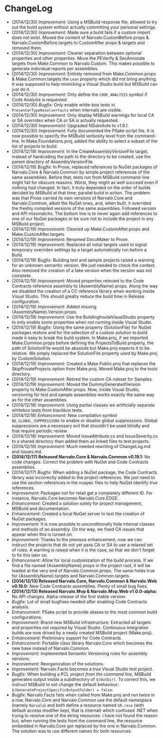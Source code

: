 ChangeLog
=========
     
- (2014/12/30) _Improvement:_ Using a MSBuild response file, allowed to try out 
  the build system without actually committing your personal settings.
- (2014/12/30) _Improvement:_ Made sure a build fails if a custom import
  does not exist. Moved the content of Narvalo.CustomBefore.props & 
  Narvalo.CustomBefore.targets to CustomAfter props & targets and removed them.
- (2014/12/30) _Improvement:_ Cleaner separation between optional properties and
  other properties. Move the PEVerify & SecAnnotate targets from Make.Common 
  to Narvalo.Custom. This makes possible to generate individual reports per
  assemblies. 
- (2014/12/30) _Improvement:_ Entirely removed from Make.Common.props & 
  Make.Common.targets the `Lean` property which did not bring anything. It was 
  supposed to help mimicking a Visual Studio build but MSBuild can just do it. 
- (2014/12/30) _Improvement:_ Only define the `CODE_ANALYSIS` symbol if
  Code Analysis is requested.
- (2014/12/30) _Bugfix:_ Only enable white-box tests in `PresenterTypeResolverFacts`
  when internals are visible.
- (2014/12/30) _Improvement:_ Only display MSBuild warnings for local CA or SA
  overrides when CA or SA is actually requested. 
- (2014/12/30) _Improvement:_ Upgraded NSubsitute to v1.8.1.
- (2014/12/30) _Improvement:_ Fully documented the PSake script file. It is now 
  possible to specify the MSBuild verbosity level from the command-line.
  In Make.Foundations.proj, added the ability to select a subset of the list
  of projects to build. 
- (2014/12/19) _Improvement:_ In the CreateAssemblyVersionFile target, instead of 
  hardcoding the path to the directory to be created, use the parent directory 
  of AssemblyVersionFile.
- (2014/12/19) _Bugfix:_ In Prose, replaced references to NuGet packages of
  Narvalo.Core & Narvalo.Common by simple project references of the same 
  assemblies. Before that, tests run from MSBuild command-line might fail
  for obscure reasons. Worst, they might as well succeed even if nothing had 
  changed. In fact, it truly depended on the order of builds decided by MSBuild
  at that time; parallel build in action. The problem was that Prose carried 
  its own versions of Narvalo.Core and Narvalo.Common, albeit the NuGet ones, 
  and, when built, it overrided the freshly compiled versions of the same 
  assemblies. Followed version and API missmatchs. The bottom line is to never 
  again add references to one of our NuGet packages or be sure not to include 
  the project in any MSBuild project. 
- (2014/12/19) _Improvement:_ Cleaned up Make.CustomAfter.props and 
   Make.CustomAfter.targets
- (2014/12/19) _Improvement:_ Renamed DocuMaker to Prose.
- (2014/12/19) _Improvement:_ Replaced all initial targets used to signal 
  temporary overriden settings by a target automatically run before a Build.
- (2014/12/19) _Bugfix:_ Building test and sample projects raised a warning for
  an unknown semantic version. We just needed to check the context. Also
  removed the creation of a fake version when the version was not complete.
- (2014/12/19) _Improvement:_ Moved properties relevant to the Code 
  Contracts reference assembly to {AssemblyName}.props. Along the way we 
  disabled the creation of a CC reference library when working inside Visual
  Studio. This should grealty reduce the build time in Release configuration.
- (2014/12/19) _Improvement:_ Added missing {AssemblyName}.Version.props.
- (2014/12/19) _Improvement:_ Use the BuildingInsideVisualStudio property 
  to only enable some properties when not running inside Visual Studio.
- (2014/12/19) _Bugfix:_ Using the same property (SolutionFile) for NuGet
  packages restore and for the selection of a custom solution to build 
  made it easy to break the build system. In Make.proj, if we imported
  Make.Common.props before defining the ProjectsToBuild property, the path
  of SolutionFile would be absolute but Make.proj expects it to be relative.
  We simply replaced the SolutionFile property used by Make.proj by CustomSolution.
- (2014/12/19) _Improvement:_ Created a Make.Public.proj that replaces the 
  SkipPrivateProjects option from Make.proj. Moved Make.proj to the tools
  directory.
- (2014/12/19) _Improvement:_ Retired the custom CA ruleset for Samples.
- (2014/12/19) _Improvement:_ Moved the DummyGeneratedVersion property 
  to Make.CustomAfter.props. Now, inside Visual Studio, versioning for test 
  and sample assemblies works exactly the same way as for the other assemblies.
- (2014/12/18) _Improvement:_ Using partial classes we artificially separate
  whitebox tests from blackbox tests.
- (2014/12/18) _Enhancement:_ New compilation symbol `NO_GLOBAL_SUPPRESSIONS`
  to enable or disable global suppressions. Global suppressions are a
  necessary evil that shouldn't be used blindly and that require periodic review.
- (2014/12/18) _Improvement:_ Moved IssueAttribute.cs and IssueSeverity.cs to a
  shared directory then added them as linked files to test projects.
- (2014/12/18) _Improvement:_ Much needed rewriting of ChangeLog.md and Issues.md.
- **(2014/12/17) Released Narvalo.Core & Narvalo.Common v0.19.1:**
  No code changes. Correct the problem with NuGet and Code Contracts assemblies.
- (2014/12/17) _Bugfix:_ When adding a NuGet package, the Code Contracts library
  was incorrectly added to the project references. We just need to use the
  section references in the nuspec files to help NuGet identify _true_ references.
- _Improvement:_ Packages not for retail get a completely different ID.
  For instance, Narvalo.Core becomes Narvalo.Core.EDGE.
-  _Enhancement:_ Created a solution solely for project management, MSBuild and documentation.
-  _Enhancement:_ Created a local NuGet server to test the creation of NuGet packages.
- _Improvement:_ It is now possible to unconditionally hide internal classes and
  methods of an assembly. On the way, we fixed CA issues that appear when this
  is turned on.
- _Improvement:_ Thanks to the previous enhancement, now we can instruct the projects
  that do not yet pass CA or SA to use a relaxed set of rules. A warning is
  raised when it is the case, so that we don't forget to fix this later on.
-  _Enhancement:_ Allow for local customization of the build process. If we find a file
  named {AssemblyName}.props in the project root, it will be loaded at the very
  end of Narvalo.Common.props. The same holds true for {AssemblyName}.targets
  and Narvalo.Common.targets.
- **(2014/12/13) Released Narvalo.Core, Narvalo.Common & Narvalo.Web v0.19.0:**
  New Code Contracts assemblies. Plenty of small bug fixes.
- **(2014/12/13) Released Narvalo.Mvp & Narvalo.Mvp.Web v1.0.0-alpha:**
  No API changes. Alpha release of the first stable version.
- _Bugfix:_ Lot of small bugfixes needed after enabling Code Contracts analysis.
-  _Enhancement:_ PSake script to provide aliases to the most common build configurations.
- _Improvement:_ Brand new MSBuild infrastructure. Extracted all targets and
  properties not required by Visual Studio. Continuous Integration builds are
  now drived by a newly created MSBuild project (Make.proj).
-  _Enhancement:_ Preliminary support for Code Contracts.
-  _Enhancement:_ Portable class library Narvalo.Core which becomes the new base
  instead of Narvalo.Common.
- _Improvement:_ Implemented Semantic Versioning rules for assembly versions.
- _Improvement:_ Reorganization of the solutions.
- _Improvement:_ Narvalo.Facts becomes a true Visual Studio test project.
- _Bugfix:_ When building a PCL project _from the command line_, MSBuild generates
  output inside a subdirectory of `$(OutDir)`. To correct this, we instruct
  MSBuild to not change the default behaviour:
  `$(GenerateProjectSpecificOutputFolder) = false`.
- _Bugfix:_ Narvalo.Facts fails when called from Make.proj and run twice in a row.
  Narvalo.Core and Narvalo.Common use the default namespace (namely `Narvalo`)
  and both define a resource named `SR.resx` (with default access modifier kept,
  that is internal) which confused .NET when trying to resolve one of the string
  resources. I have not found the reason but, when running the tests
  from the command line, the resource embedded in Narvalo.Core got replaced
  by the one in Narvalo.Common. The solution was to use different names for
  both resources.
